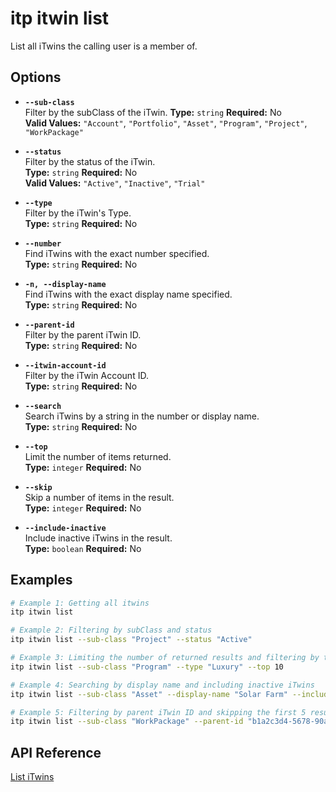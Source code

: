 # itp itwin list

List all iTwins the calling user is a member of.

## Options

- **`--sub-class`**  
  Filter by the subClass of the iTwin.
  **Type:** `string` **Required:** No  
  **Valid Values:** `"Account"`, `"Portfolio"`, `"Asset"`, `"Program"`, `"Project"`, `"WorkPackage"`

- **`--status`**  
  Filter by the status of the iTwin.  
  **Type:** `string` **Required:** No  
  **Valid Values:** `"Active"`, `"Inactive"`, `"Trial"`

- **`--type`**  
  Filter by the iTwin's Type.  
  **Type:** `string` **Required:** No

- **`--number`**  
  Find iTwins with the exact number specified.  
  **Type:** `string` **Required:** No

- **`-n, --display-name`**  
  Find iTwins with the exact display name specified.  
  **Type:** `string` **Required:** No

- **`--parent-id`**  
  Filter by the parent iTwin ID.  
  **Type:** `string` **Required:** No

- **`--itwin-account-id`**  
  Filter by the iTwin Account ID.  
  **Type:** `string` **Required:** No

- **`--search`**  
  Search iTwins by a string in the number or display name.  
  **Type:** `string` **Required:** No

- **`--top`**  
  Limit the number of items returned.  
  **Type:** `integer` **Required:** No

- **`--skip`**  
  Skip a number of items in the result.  
  **Type:** `integer` **Required:** No

- **`--include-inactive`**  
  Include inactive iTwins in the result.  
  **Type:** `boolean` **Required:** No

## Examples

```bash
# Example 1: Getting all itwins
itp itwin list

# Example 2: Filtering by subClass and status
itp itwin list --sub-class "Project" --status "Active"

# Example 3: Limiting the number of returned results and filtering by type
itp itwin list --sub-class "Program" --type "Luxury" --top 10

# Example 4: Searching by display name and including inactive iTwins
itp itwin list --sub-class "Asset" --display-name "Solar Farm" --include-inactive true

# Example 5: Filtering by parent iTwin ID and skipping the first 5 results
itp itwin list --sub-class "WorkPackage" --parent-id "b1a2c3d4-5678-90ab-cdef-1234567890ab" --skip 5
```

## API Reference

[List iTwins](https://developer.bentley.com/apis/itwins/operations/get-my-itwins/)
